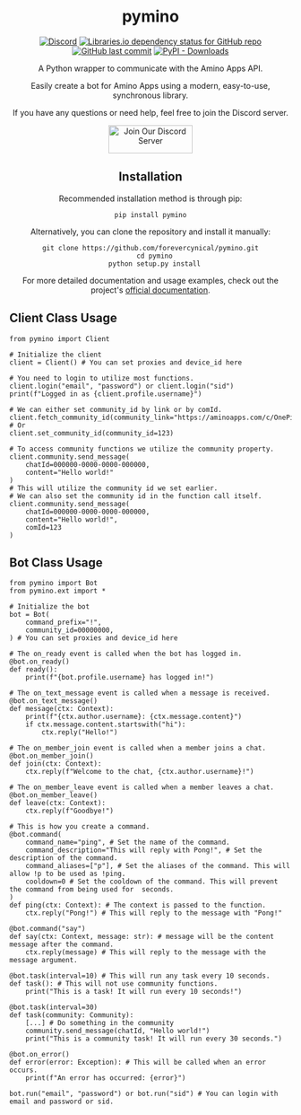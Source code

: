 
<div align="center">
  <h1>pymino</h1>
  
  [![Discord](https://img.shields.io/discord/926853226152755280?color=blueviolet&label=discord%20server)](https://discord.gg/JMJpzpsMNJ)
  [![Libraries.io dependency status for GitHub repo](https://img.shields.io/librariesio/github/forevercynical/pymino?color=blueviolet)](https://libraries.io/github/forevercynical/pymino)
  [![GitHub last commit](https://img.shields.io/github/last-commit/forevercynical/pymino?label=last%20updated&color=blueviolet)](https://github.com/forevercynical/pymino/commits/main)
  [![PyPI - Downloads](https://img.shields.io/pypi/dw/pymino?color=blueviolet)](https://pypi.org/project/pymino/)
  
  <p>A Python wrapper to communicate with the Amino Apps API.</p>
  <p>Easily create a bot for Amino Apps using a modern, easy-to-use, synchronous library.</p>
  
  <p>If you have any questions or need help, feel free to join the Discord server.</p>
  
  <a href="https://discord.gg/JMJpzpsMNJ">
    <img src="https://cdn.discordapp.com/attachments/965717722166100018/1075621812832047154/Discord-logo-2015-500x281.png" alt="Join Our Discord Server" width="150" height="50">
  </a>
  
  <h2>Installation</h2>
  
  <p>Recommended installation method is through pip:</p>
  
  <pre><code>pip install pymino</code></pre>
  
  <p>Alternatively, you can clone the repository and install it manually:</p>
  
  <pre><code>git clone https://github.com/forevercynical/pymino.git
  cd pymino
  python setup.py install</code></pre>
  
  <p>For more detailed documentation and usage examples, check out the project's <a href="https://pymino.info/index.html">official documentation</a>.</p>
</div>

<h2>Client Class Usage</h2>

<pre><code class="language-python">from pymino import Client

# Initialize the client
client = Client() # You can set proxies and device_id here

# You need to login to utilize most functions.
client.login("email", "password") or client.login("sid")
print(f"Logged in as {client.profile.username}")

# We can either set community_id by link or by comId.
client.fetch_community_id(community_link="https://aminoapps.com/c/OnePiece")
# Or
client.set_community_id(community_id=123)

# To access community functions we utilize the community property.
client.community.send_message(
    chatId=000000-0000-0000-000000,
    content="Hello world!"
)
# This will utilize the community id we set earlier.
# We can also set the community id in the function call itself.
client.community.send_message(
    chatId=000000-0000-0000-000000,
    content="Hello world!",
    comId=123
)</code></pre>


<h2>Bot Class Usage</h2>

<pre><code class="language-python">from pymino import Bot
from pymino.ext import *

# Initialize the bot
bot = Bot(
    command_prefix="!",
    community_id=00000000,
) # You can set proxies and device_id here

# The on_ready event is called when the bot has logged in.
@bot.on_ready()
def ready():
    print(f"{bot.profile.username} has logged in!")

# The on_text_message event is called when a message is received.
@bot.on_text_message()
def message(ctx: Context):
    print(f"{ctx.author.username}: {ctx.message.content}")
    if ctx.message.content.startswith("hi"):
        ctx.reply("Hello!")

# The on_member_join event is called when a member joins a chat.
@bot.on_member_join()
def join(ctx: Context):
    ctx.reply(f"Welcome to the chat, {ctx.author.username}!")

# The on_member_leave event is called when a member leaves a chat.
@bot.on_member_leave()
def leave(ctx: Context):
    ctx.reply(f"Goodbye!")

# This is how you create a command.
@bot.command(
    command_name="ping", # Set the name of the command.
    command_description="This will reply with Pong!", # Set the description of the command.
    command_aliases=["p"], # Set the aliases of the command. This will allow !p to be used as !ping.
    cooldown=0 # Set the cooldown of the command. This will prevent the command from being used for <cooldown> seconds.
)
def ping(ctx: Context): # The context is passed to the function.
    ctx.reply("Pong!") # This will reply to the message with "Pong!"

@bot.command("say")
def say(ctx: Context, message: str): # message will be the content message after the command.
    ctx.reply(message) # This will reply to the message with the message argument.

@bot.task(interval=10) # This will run any task every 10 seconds.
def task(): # This will not use community functions.
    print("This is a task! It will run every 10 seconds!")

@bot.task(interval=30)
def task(community: Community):
    [...] # Do something in the community
    community.send_message(chatId, "Hello world!")
    print("This is a community task! It will run every 30 seconds.")

@bot.on_error()
def error(error: Exception): # This will be called when an error occurs.
    print(f"An error has occurred: {error}")

bot.run("email", "password") or bot.run("sid") # You can login with email and password or sid.</code></pre>
